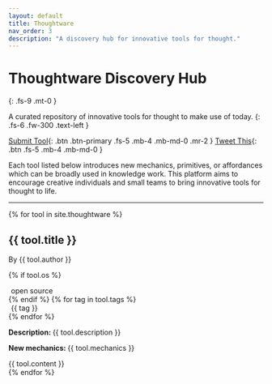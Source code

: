 ```yaml
---
layout: default
title: Thoughtware
nav_order: 3
description: "A discovery hub for innovative tools for thought."
---
```


# Thoughtware Discovery Hub
{: .fs-9 .mt-0 }

A curated repository of innovative tools for thought to make use of today.
{: .fs-6 .fw-300 .text-left }

[Submit Tool](https://forms.gle/Y3oejDyLoHbw3Ytn9){: .btn .btn-primary .fs-5 .mb-4 .mb-md-0 .mr-2 } [Tweet This](https://twitter.com/home?status=Psionica's%20moving%20from%20a%20portfolio%20of%20its%20own%20to%20a%20discovery%20hub%20for%20innovative%20thoughtware%20at%20large.%20Each%20listed%20tool%20introduces%20new%20mechanics%20%2F%20primitives%20%2F%20affordances.%20%20Skim%20through%20the%20tools%20and%20submit%20your%20own%3A%20https%3A%2F%2Fpsionica.org%2Fthoughtware){: .btn .fs-5 .mb-4 .mb-md-0 }

Each tool listed below introduces new mechanics, primitives, or affordances which can be broadly used in knowledge work. This platform aims to encourage creative individuals and small teams to bring innovative tools for thought to life.

---

{% for tool in site.thoughtware %}
<div class="card">
    <div class="card-body">
        <h2>
            {{ tool.title }}
        </h2>
        <p>
            By {{ tool.author }}
        </p>
        <p>
            {% if tool.os %}
                <div class="label label-green" style="margin: 5px; margin-top: 0; margin-bottom: 0">
                    open source
                </div>
            {% endif %}
            {% for tag in tool.tags %}
                <div class="label" style="margin: 5px; margin-top: 0; margin-bottom: 0">
                    {{ tag }}
                </div>
            {% endfor %}
        </p>
        <p>
            <b>
                Description:
            </b>
            {{ tool.description }}
        </p>
        <p>
            <b>
                New mechanics:
            </b>
            {{ tool.mechanics }}
        </p>
        {{ tool.content }}
    </div>
</div>
{% endfor %}